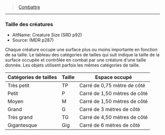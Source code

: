 ﻿---
!GenericItem
Id: combat_hd.md#taille-des-créatures
ParentLink: combat_hd.md#combattre
Name: Taille des créatures
ParentName: Combattre
NameLevel: 3
AltName: Creature Size (SRD p92)
Source: (MDR p287)
Attributes:
  Name: Taille des créatures
  Markdown: >+
    ### <!--Name-->Taille des créatures<!--/Name-->


    - AltName: <!--AltName-->Creature Size (SRD p92)<!--/AltName-->

    - Source: <!--Source-->(MDR p287)<!--/Source-->


    Chaque créature occupe une surface plus ou moins importante en fonction de sa taille. Le tableau des catégories de tailles qui suit indique la taille de la surface occupée et contrôlée en combat par une créature d'une taille donnée. Les objets utilisent parfois les mêmes catégories de taille.


    |Catégories <!--br-->de tailles|Taille|Espace occupé|

    |---|---|---|

    |Très petit|TP|Carré de 0,75 mètre de côté|

    |Petit|P|Carré de 1,50 mètres de côté|

    |Moyen|M|Carré de 1,50 mètres de côté|

    |Grand|G|Carré de 3 mètres de côté|

    |Très grand|TG|Carré de 4,50 mètres de côté|

    |Gigantesque|Gig|Carré de 6 mètres de côté|

  AltName: Creature Size (SRD p92)
  Source: (MDR p287)
AttributesDictionary: >+
  Name: Taille des créatures

  Markdown: >+

    ### <!--Name-->Taille des créatures<!--/Name-->





    - AltName: <!--AltName-->Creature Size (SRD p92)<!--/AltName-->



    - Source: <!--Source-->(MDR p287)<!--/Source-->





    Chaque créature occupe une surface plus ou moins importante en fonction de sa taille. Le tableau des catégories de tailles qui suit indique la taille de la surface occupée et contrôlée en combat par une créature d'une taille donnée. Les objets utilisent parfois les mêmes catégories de taille.





    |Catégories <!--br-->de tailles|Taille|Espace occupé|



    |---|---|---|



    |Très petit|TP|Carré de 0,75 mètre de côté|



    |Petit|P|Carré de 1,50 mètres de côté|



    |Moyen|M|Carré de 1,50 mètres de côté|



    |Grand|G|Carré de 3 mètres de côté|



    |Très grand|TG|Carré de 4,50 mètres de côté|



    |Gigantesque|Gig|Carré de 6 mètres de côté|



  AltName: Creature Size (SRD p92)

  Source: (MDR p287)

---
> [Combattre](hd_combat.md)

---

### Taille des créatures

- AltName: Creature Size (SRD p92)
- Source: (MDR p287)

Chaque créature occupe une surface plus ou moins importante en fonction de sa taille. Le tableau des catégories de tailles qui suit indique la taille de la surface occupée et contrôlée en combat par une créature d'une taille donnée. Les objets utilisent parfois les mêmes catégories de taille.

|Catégories de tailles|Taille|Espace occupé|
|---|---|---|
|Très petit|TP|Carré de 0,75 mètre de côté|
|Petit|P|Carré de 1,50 mètres de côté|
|Moyen|M|Carré de 1,50 mètres de côté|
|Grand|G|Carré de 3 mètres de côté|
|Très grand|TG|Carré de 4,50 mètres de côté|
|Gigantesque|Gig|Carré de 6 mètres de côté|

